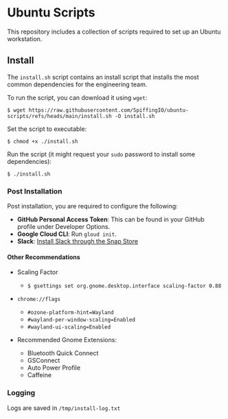 # Ubuntu Scripts

This repository includes a collection of scripts required to set up an Ubuntu workstation.

## Install

The `install.sh` script contains an install script that installs the most common dependencies for the engineering team.

To run the script, you can download it using `wget`:

```
$ wget https://raw.githubusercontent.com/SpiffingIO/ubuntu-scripts/refs/heads/main/install.sh -O install.sh
```

Set the script to executable:

```
$ chmod +x ./install.sh
```

Run the script (it might request your `sudo` password to install some dependencies):

```
$ ./install.sh
```

### Post Installation

Post installation, you are required to configure the following:

- **GitHub Personal Access Token**: This can be found in your GitHub profile under Developer Options.
- **Google Cloud CLI**: Run `gloud init`.
- **Slack**: [Install Slack through the Snap Store](https://slack.com/downloads/linux)

#### Other Recommendations

- Scaling Factor 
  - `$ gsettings set org.gnome.desktop.interface scaling-factor 0.88`

- `chrome://flags`
  - `#ozone-platform-hint=Wayland`
  - `#wayland-per-window-scaling=Enabled`
  - `#wayland-ui-scaling=Enabled`

- Recommended Gnome Extensions:
  - Bluetooth Quick Connect
  - GSConnect
  - Auto Power Profile
  - Caffeine

### Logging

Logs are saved in `/tmp/install-log.txt`
